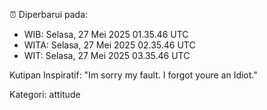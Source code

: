 ⏰ Diperbarui pada:
- WIB: Selasa, 27 Mei 2025 01.35.46 UTC
- WITA: Selasa, 27 Mei 2025 02.35.46 UTC
- WIT: Selasa, 27 Mei 2025 03.35.46 UTC

Kutipan Inspiratif:
"Im sorry my fault. I forgot youre an Idiot."


Kategori: attitude

